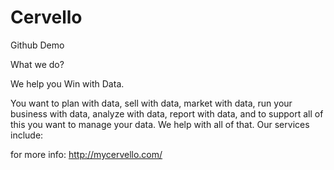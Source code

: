 # Cervello
Github Demo

What we do?

We help you Win with Data.

You want to plan with data, sell with data, market with data, run your business with data, analyze with data, report with data, and to support all of this you want to manage your data. We help with all of that. Our services include:

for more info: http://mycervello.com/
